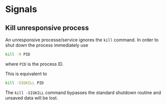 # Signals

## Kill unresponsive process

An unresponsive processe/service ignores the `kill` command. 
In order to shut down the process immediately use

```bash
kill -9 PID
```

where `PID` is the process ID.

This is equivalent to

```bash
kill -SIGKILL PID
```

The `kill -SIGKILL` command bypasses the standard shutdown routine and unsaved data will be lost.
